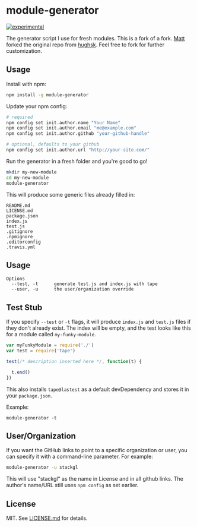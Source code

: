 # module-generator

[![experimental](http://badges.github.io/stability-badges/dist/experimental.svg)](http://github.com/badges/stability-badges)

The generator script I use for fresh modules. This is a fork of a fork. [Matt](https://github.com/mattdesl/module-generator) forked the original repo from [hughsk](https://github.com/hughsk/module-generator). Feel free to fork for further customization.

## Usage

Install with npm:

```bash
npm install -g module-generator
```

Update your npm config:

```bash
# required
npm config set init.author.name "Your Name"
npm config set init.author.email "me@example.com"
npm config set init.author.github "your-github-handle"

# optional, defaults to your github
npm config set init.author.url "http://your-site.com/"
```

Run the generator in a fresh folder and you're good to go!

```bash
mkdir my-new-module
cd my-new-module
module-generator
```

This will produce some generic files already filled in:

```
README.md
LICENSE.md
package.json
index.js
test.js
.gitignore
.npmignore
.editorconfig
.travis.yml
```

## Usage

```
Options
  --test, -t      generate test.js and index.js with tape
  --user, -u      the user/organization override
```

## Test Stub

If you specify `--test` or `-t` flags, it will produce `index.js` and `test.js` files if they don't already exist. The index will be empty, and the test looks like this for a module called `my-funky-module`.

```js
var myFunkyModule = require('./')
var test = require('tape')

test(/* description inserted here */, function(t) {

  t.end()
})
```

This also installs `tape@lastest` as a default devDependency and stores it in your `package.json`.

Example:

`module-generator -t`

## User/Organization

If you want the GitHub links to point to a specific organization or user, you can specify it with a command-line parameter. For example:

```sh
module-generator -u stackgl
```

This will use "stackgl" as the name in License and in all github links. The author's name/URL still uses `npm config` as set earlier.

## License

MIT. See [LICENSE.md](http://github.com/mattdesl/module-generator/blob/master/LICENSE.md) for details.
